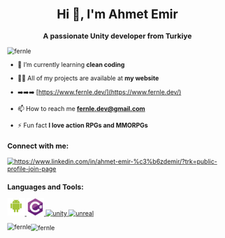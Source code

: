 <h1 align="center">Hi 👋, I'm Ahmet Emir</h1>
<h3 align="center">A passionate Unity developer from Turkiye</h3>

<p align="left"> <img src="https://komarev.com/ghpvc/?username=fernle&label=Profile%20views&color=0e75b6&style=flat" alt="fernle" /> </p>

- 🌱 I’m currently learning **clean coding**

- 👨‍💻 All of my projects are available at **my website**

- ➡️➡️➡️ [https://www.fernle.dev/](https://www.fernle.dev/)

- 📫 How to reach me **fernle.dev@gmail.com**

- ⚡ Fun fact **I love action RPGs and MMORPGs**

<h3 align="left">Connect with me:</h3>
<p align="left">
<a href="https://linkedin.com/in/https://www.linkedin.com/in/ahmet-emir-%c3%b6zdemir/?trk=public-profile-join-page" target="blank"><img align="center" src="https://raw.githubusercontent.com/rahuldkjain/github-profile-readme-generator/master/src/images/icons/Social/linked-in-alt.svg" alt="https://www.linkedin.com/in/ahmet-emir-%c3%b6zdemir/?trk=public-profile-join-page" height="30" width="40" /></a>
</p>

<h3 align="left">Languages and Tools:</h3>
<p align="left"> <a href="https://developer.android.com" target="_blank" rel="noreferrer"> <img src="https://raw.githubusercontent.com/devicons/devicon/master/icons/android/android-original-wordmark.svg" alt="android" width="40" height="40"/> </a> <a href="https://www.w3schools.com/cs/" target="_blank" rel="noreferrer"> <img src="https://raw.githubusercontent.com/devicons/devicon/master/icons/csharp/csharp-original.svg" alt="csharp" width="40" height="40"/> </a> <a href="https://unity.com/" target="_blank" rel="noreferrer"> <img src="https://www.vectorlogo.zone/logos/unity3d/unity3d-icon.svg" alt="unity" width="40" height="40"/> </a> <a href="https://unrealengine.com/" target="_blank" rel="noreferrer"> <img src="https://raw.githubusercontent.com/kenangundogan/fontisto/036b7eca71aab1bef8e6a0518f7329f13ed62f6b/icons/svg/brand/unreal-engine.svg" alt="unreal" width="40" height="40"/> </a> </p>

<p><img align="left" src="https://github-readme-stats.vercel.app/api/top-langs?username=fernle&show_icons=true&locale=en&layout=compact" alt="fernle" /></p>

<p><img align="center" src="https://github-readme-streak-stats.herokuapp.com/?user=fernle&" alt="fernle" /></p>

